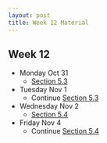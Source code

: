 ```yaml
---
layout: post
title: Week 12 Material
---
```


## Week 12

- Monday Oct 31
    - [Section 5.3]({{site.baseurl}}part5/#series)
- Tuesday Nov 1
    - Continue [Section 5.3]({{site.baseurl}}part5/#series)
- Wednesday Nov 2
    - [Section 5.4]({{site.baseurl}}part5/#the-integral-test)
- Friday Nov 4
    - Continue [Section 5.4]({{site.baseurl}}part5/#the-integral-test)
